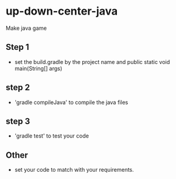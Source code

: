 # up-down-center-java
Make java game 

## Step 1
 * set the build.gradle by the project name and public static void main(String[] args)

## step 2
 * 'gradle compileJava' to compile the java files

## step 3
 * 'gradle test' to test your code

## Other
 * set your code to match with your requirements.
